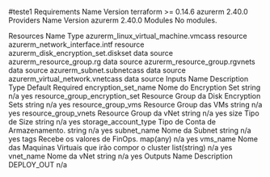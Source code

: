 #teste1
Requirements
Name	Version
terraform	>= 0.14.6
azurerm	2.40.0
Providers
Name	Version
azurerm	2.40.0
Modules
No modules.

Resources
Name	Type
azurerm_linux_virtual_machine.vmcass	resource
azurerm_network_interface.intf	resource
azurerm_disk_encryption_set.diskset	data source
azurerm_resource_group.rg	data source
azurerm_resource_group.rgvnets	data source
azurerm_subnet.subnetcass	data source
azurerm_virtual_network.vnetcass	data source
Inputs
Name	Description	Type	Default	Required
encryption_set_name	Nome do Encryption Set	string	n/a	yes
resource_group_encryption_set	Resource Group da Disk Encryption Sets	string	n/a	yes
resource_group_vms	Resource Group das VMs	string	n/a	yes
resource_group_vnets	Resource Group da vNet	string	n/a	yes
size	Tipo de Size	string	n/a	yes
storage_account_type	Tipo de Conta de Armazenamento.	string	n/a	yes
subnet_name	Nome da Subnet	string	n/a	yes
tags	Recebe os valores de FinOps.	map(any)	n/a	yes
vms_name	Nome das Maquinas Virtuais que irão compor o cluster	list(string)	n/a	yes
vnet_name	Nome da vNet	string	n/a	yes
Outputs
Name	Description
DEPLOY_OUT	n/a
